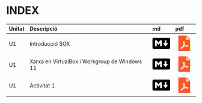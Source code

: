# INDEX

|Unitat|Descripció|md|pdf|
|:--|:--|:--|:--|
|U1|Introducció SOX|[![](recursos/iconomd.png)](U1_INTRODUCCIO_SOX/U1_INTRODUCCIO_SOX.md)|[![](recursos/iconopdf.png)](U1_INTRODUCCIO_SOX/U1_INTRODUCCIO_SOX.pdf)|
|U1|Xarxa en VirtualBox i Workgroup de Windows 11|[![](recursos/iconomd.png)](U1_WORKGROUP_VIRTUALBOX/U1_WORKGROUP_VIRTUALBOX.md)|[![](recursos/iconopdf.png)](U1_WORKGROUP_VIRTUALBOX/U1_WORKGROUP_VIRTUALBOX.pdf)|
|U1|Activitat 1|[![](recursos/iconomd.png)](U1_Activitat1/U1_Activitat1.md)|[![](recursos/iconopdf.png)](U1_Activitat1/U1_Activitat1.pdf)
